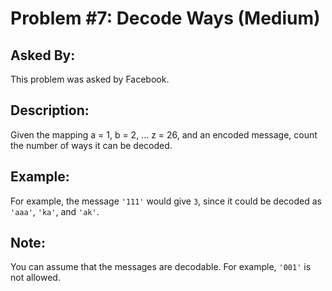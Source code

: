 # Problem #7: Decode Ways (Medium)

## Asked By:

This problem was asked by Facebook.

## Description:
 
Given the mapping a = 1, b = 2, ... z = 26, and an encoded message, count the number of ways it can be decoded.

## Example:

For example, the message `'111'` would give `3`, since it could be decoded as `'aaa'`, `'ka'`, and `'ak'`.


## Note:

You can assume that the messages are decodable. For example, `'001'` is not allowed.